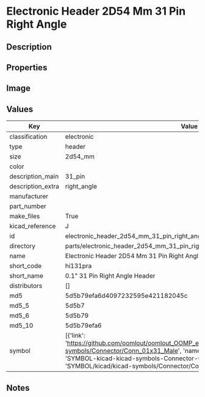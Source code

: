 # Electronic Header 2D54 Mm 31 Pin Right Angle

## Description

## Properties


## Image


## Values

| Key | Value |
| --- | --- |
| classification | electronic |
| type | header |
| size | 2d54_mm |
| color |  |
| description_main | 31_pin |
| description_extra | right_angle |
| manufacturer |  |
| part_number |  |
| make_files | True |
| kicad_reference | J |
| id | electronic_header_2d54_mm_31_pin_right_angle |
| directory | parts/electronic_header_2d54_mm_31_pin_right_angle |
| name | Electronic Header 2D54 Mm 31 Pin Right Angle |
| short_code | hi131pra |
| short_name | 0.1" 31 Pin Right Angle Header |
| distributors | [] |
| md5 | 5d5b79efa6d4097232595e421182045c |
| md5_5 | 5d5b7 |
| md5_6 | 5d5b79 |
| md5_10 | 5d5b79efa6 |
| symbol | [{'link': 'https://github.com/oomlout/oomlout_OOMP_eda_V2/tree/main/SYMBOL/kicad/kicad-symbols/Connector/Conn_01x31_Male', 'name': 'Connector : Conn_01x31_Male', 'id': 'SYMBOL-kicad-kicad-symbols-Connector-Conn_01x31_Male', 'directory': 'SYMBOL/kicad/kicad-symbols/Connector/Conn_01x31_Male/'}] |

## Notes

